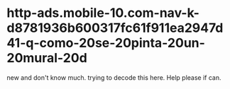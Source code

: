 # http-ads.mobile-10.com-nav-k-d8781936b600317fc61f911ea2947d41-q-como-20se-20pinta-20un-20mural-20d
new and don't know much. trying to decode this here. Help please if can.
